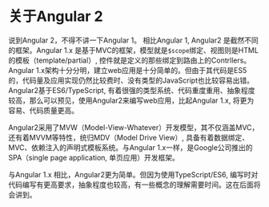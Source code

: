 # 关于Angular 2

说到Angular 2，不得不讲一下Angular 1。 相比Angular 1, Angular2 是截然不同的框架。Angular 1.x 是基于MVC的框架，模型就是`$scope`绑定、视图则是HTML的模板（template/partial）, 控件就是定义的那些绑定到路由上的Contrllers。Angular 1.x架构十分分明，建立web应用是十分简单的。但由于其代码是ES5的，代码量及应用实现仍然比较费时、没有类型的JavaScript也比较容易出错。Angular2基于ES6/TypeScript, 有着很强的类型系统、代码重度重用、抽象程度较高，那么可以预见，使用Angular2来编写web应用，比起Angular 1.x, 将更为容易、代码质量更高。

Angular2采用了MVW（Model-View-Whatever）开发模型，其不仅涵盖MVC，还有着MVVM等特性，统归MDV（Model Drive View）, 具备有着数据绑定、MVC、依赖注入的声明式模板系统。与Angular 1.x一样，是Google公司推出的SPA（single page application, 单页应用）开发框架。

与Angular 1.x 相比，Angular2更为简单。但因为使用TypeScript/ES6, 编写时对代码编写有更高要求，抽象程度也较高，有一些概念的理解需要时间。这在后面将会讲到。

